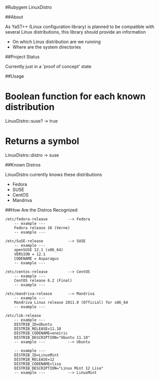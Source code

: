 #Rubygem LinuxDistro

##About

As YaST++ (Linux configuration library) is planned to be compatible with several
Linux distributions, this library should provide an information

* On which Linux distribution are we running
* Where are the system directories

##Project Status

Currently just in a 'proof of concept' state

##Usage

  # Boolean function for each known distribution
  LinuxDistro::suse?
  -> true

  # Returns a symbol
  LinuxDistro::distro
  -> suse

##Known Distros

LinuxDistro currently knows these distributions

* Fedora
* SUSE
* CentOS
* Mandriva

##How Are the Distros Recognized

    /etc/fedora-release         --> Fedora
        -- example ---
        Fedora release 16 (Verne)
        -- example ---

    /etc/SuSE-release           --> SUSE
        -- example ---
        openSUSE 12.1 (x86_64)
        VERSION = 12.1
        CODENAME = Asparagus
        -- example ---

    /etc/centos-release         --> CentOS
        -- example ---
        CentOS release 6.2 (Final)
        -- example ---

    /etc/mandriva-release       --> Mandriva
        -- example ---
        Mandriva Linux release 2011.0 (Official) for x86_64
        -- example ---

    /etc/lsb-release
        -- example ---
        DISTRIB_ID=Ubuntu
        DISTRIB_RELEASE=11.10
        DISTRIB_CODENAME=oneiric
        DISTRIB_DESCRIPTION="Ubuntu 11.10"
        -- example ---          --> Ubuntu

        -- example ---
        DISTRIB_ID=LinuxMint
        DISTRIB_RELEASE=12
        DISTRIB_CODENAME=lisa
        DISTRIB_DESCRIPTION="Linux Mint 12 Lisa"
        -- example ---          --> LinuxMint
